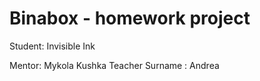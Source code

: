 # Binabox - homework project

Student: Invisible Ink

Mentor: Mykola Kushka
Teacher Surname : Andrea
